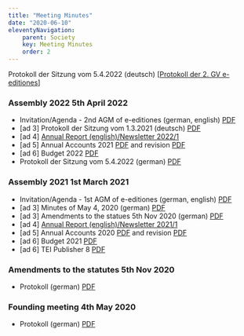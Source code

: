 ```yaml
---
title: "Meeting Minutes"
date: "2020-06-10"
eleventyNavigation:
    parent: Society
    key: Meeting Minutes
    order: 2
---
```


Protokoll der Sitzung vom 5.4.2022 (deutsch) \[[Protokoll der 2. GV e-editiones](/resources/2022/Protokoll-der-2.-GV-e-editiones-1.pdf "Protokoll der 2. GV e-editiones")\]

### Assembly 2022 5th April 2022

- Invitation/Agenda - 2nd AGM of e-editiones (german, english) [PDF](https://e-editiones.org/resources/2022/Invitation_Agenda_2ndAGM-e-editiones.pdf)
- [ad 3\] Protokoll der Sitzung vom 1.3.2021 (deutsch) [PDF](/resources/2022/20210301-meeting_minutes.pdf "20210301-meeting_minutes")
- [ad 4\] [Annual Report (english)/Newsletter 2022/1](/posts/newsletter-2022-1/)
- [ad 5\] Annual Accounts 2021 [PDF](/resources/2022/05a_Bilanz_Erfolgsrechung_2021.pdf) and revision [PDF](/resources/2022/05b_2021_Revisionsbericht_e-editiones.pdf)
- [ad 6\] Budget 2022 [PDF](/resources/2022/06_budget_e-editiones_2022.pdf)
- Protokoll der Sitzung vom 5.4.2022 (german) [PDF](/resources/2022/protokoll-der-2-gv-e-editiones/)

### Assembly 2021 1st March 2021

- Invitation/Agenda - 1st AGM of e-editiones (german, english) [PDF](/resources/2021/Einladung_Traktanden-1.-GV-e-editiones.pdf "Einladung_Traktanden 1. GV e-editiones")
- [ad 3\] Minutes of May 4, 2020 (german) [PDF](/resources/2020/20200504_PROT_Gruendungsversammlung_e-editiones-signed.pdf "20200504_PROT_Gruendungsversammlung_e-editiones-signed")
- [ad 3\] Amendments to the statues 5th Nov 2020 (german) [PDF](/resources/2020/20201101_Protokoll_Statutenaenderungen_signed.pdf "20201101_Protokoll_Statutenaenderungen_signed")
- [ad 4\] [Annual Report (english)/Newsletter 2021/1](/posts/newsletter-2021-1/)
- [ad 5\] Annual Accounts 2020 [PDF](/resources/2021/05a_Bilanz_Erfolgsrechnung_2020.pdf "05a_Bilanz_Erfolgsrechnung_2020") and revision [PDF](/resources/2021/05b_2020_Revisionsbericht_e-editiones.pdf "05b_2020_Revisionsbericht_e-editiones")
- [ad 6\] Budget 2021 [PDF](/resources/2021/04_budget_e-editiones_2021.pdf "04_budget_e-editiones_2021")
- [ad 6\] TEI Publisher 8 [PDF](/resources/2021/20200224_tei_publisher_8.pdf "20200224_tei_publisher_8")

### Amendments to the statutes 5th Nov 2020

- Protokoll (german) [PDF](/resources/2020/20201101_Protokoll_Statutenaenderungen_signed.pdf "20201101_Protokoll_Statutenaenderungen_signed")

### Founding meeting 4th May 2020

- Protokoll (german) [PDF](/resources/2020/20200504_PROT_Gruendungsversammlung_e-editiones-signed.pdf "20200504_PROT_Gruendungsversammlung_e-editiones-signed")
